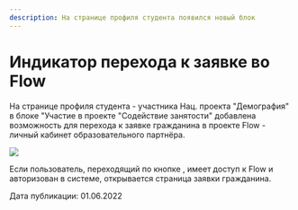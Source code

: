 ```yaml
---
description: На странице профиля студента появился новый блок
---
```


# Индикатор перехода к заявке во Flow

На странице профиля студента - участника Нац. проекта "Демография" в блоке "Участие в проекте "Содействие занятости" добавлена возможность для перехода к заявке гражданина в проекте Flow - личный кабинет образовательного партнёра.&#x20;

![](https://lh4.googleusercontent.com/gxwfd3rBSSCyWcVWXjYta4dYr6WV4s3GZ_XqPdrixh2iSIbEKxt8Qxb-l1E1V6tD2UgdPNhh_-iSBFNv9_60MXiMf_2DODGGNUxeafPajXsyidOumNKJ5EkxYL4WpYSpNy2D7nJi7FJi8P6X9g)

Если пользователь, переходящий по кнопке <img src="https://lh5.googleusercontent.com/fJmm4kGeiQHWKbhgmqtfQmG86lr5_QLLm-hXmh17SPSkm8VbuPvrajhadcrmNJ-oSuK-Neq9QOUcW74wtFwjitpokibPK_s4g5kbKKrjyP3GAFfqUFv3-X3I-qBk4M8xb8onYjE4714qm3aelg" alt="" data-size="line">, имеет доступ к Flow и авторизован в системе, открывается страница заявки гражданина.



Дата публикации: 01.06.2022
